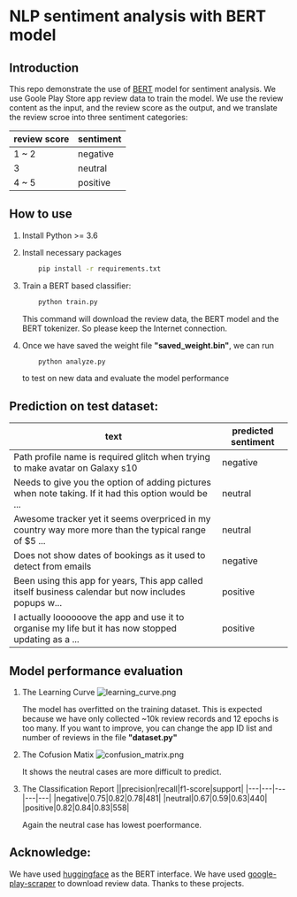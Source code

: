 # NLP sentiment analysis with BERT model

## Introduction
This repo demonstrate the use of [BERT](https://github.com/google-research/bert) model for sentiment analysis. 
We use Goole Play Store app review data to train the model. We use the review content as the input, 
and the review score as the output, and we translate the review scroe into three sentiment categories:

|review score| sentiment|
|---|---|
|1 ~ 2 | negative|
| 3 | neutral |
| 4 ~ 5| positive |

## How to use

1. Install Python >= 3.6

2. Install necessary packages
    ```bash
        pip install -r requirements.txt
    ```

3. Train a BERT based classifier:
    ```bash
        python train.py
    ```
    This command will download the review data, the BERT model and the BERT tokenizer. 
    So please keep the Internet connection.

4. Once we have saved the weight file **"saved_weight.bin"**, we can run
    ```bash
        python analyze.py
    ```
    to test on new data and evaluate the model performance

## Prediction on test dataset:
|text|predicted sentiment|
|---|---|
|Path profile name is required glitch when trying to make avatar on Galaxy s10 | negative|
|Needs to give you the option of adding pictures when note taking. If it had this option would be ... | neutral|
|Awesome tracker yet it seems overpriced in my country way more more than the typical range of $5 ... | neutral|
|Does not show dates of bookings as it used to detect from emails | negative|
|Been using this app for years, This app called itself business calendar but now includes popups w... | positive|
|I actually loooooove the app and use it to organise my life but it has now stopped updating as a ... | positive|

## Model performance evaluation
1. The Learning Curve
    ![learning_curve.png](https://wx4.sinaimg.cn/mw690/008b8Ivhgy1ghzq0h9xrcj30hs0dcjsl.jpg)

    The model has overfitted on the training dataset. This is expected because 
    we have only collected ~10k review records and 12 epochs is too many. If you want to improve,
    you can change the app ID list and number of reviews in the file **"dataset.py"**

2. The Cofusion Matix
    ![confusion_matrix.png](https://wx4.sinaimg.cn/mw690/008b8Ivhgy1ghzq0cowxbj30hs0dcdg8.jpg)

    It shows the neutral cases are more difficult to predict.

3. The Classification Report
    ||precision|recall|f1-score|support|
    |---|---|---|---|---|
    |negative|0.75|0.82|0.78|481|
    |neutral|0.67|0.59|0.63|440|
    |positive|0.82|0.84|0.83|558|
    
    Again the neutral case has lowest poerformance. 

## Acknowledge:
We have used [huggingface](https://github.com/huggingface/transformers) as the BERT interface. 
We have used [google-play-scraper](https://pypi.org/project/google-play-scraper/) to download review data. 
Thanks to these projects.

